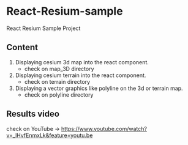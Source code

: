 # React-Resium-sample
React Resium Sample Project

## Content

1. Displaying cesium 3d map into the react component. 
   - check on map_3D directory
2. Displaying cesium terrain into the react component.
   - check on terrain directory
3. Displaying a vector graphics like polyline on the 3d or terrain map.
    - check on polyline directory

## Results video

check on YouTube -> 
https://www.youtube.com/watch?v=_lHvfEnmxLk&feature=youtu.be
